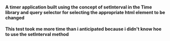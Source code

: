 #### A timer application built using the concept of setInterval in the Time library and query selector for selecting the appropriate html element to be changed
 #### This test took me more time than i anticipated because i didn't know hoe to use the setInterval method
